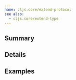 ```yaml
---
name: cljs.core/extend-protocol
see also:
  - cljs.core/extend-type
---
```


## Summary

## Details

## Examples
